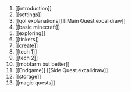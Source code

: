  1. [[introduction]]
 2. [[settings]]
 3. [[qol explanations]]
[[Main Quest.excalidraw]]
 1. [[basic minecraft]]
 2. [[exploring]]
 3. [[tinkers]]
 4. [[create]]
 5. [[tech 1]]
 6. [[tech 2]]
 7. [[mobfarm but better]]
 8. [[Endgame]]
[[Side Quest.excalidraw]]
 1. [[storage]]
 2. [[magic quests]]